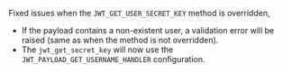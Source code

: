 Fixed issues when the `JWT_GET_USER_SECRET_KEY` method is overridden,
* If the payload contains a non-existent user, a validation error will be raised (same as when the method is not overridden).
* The `jwt_get_secret_key` will now use the `JWT_PAYLOAD_GET_USERNAME_HANDLER` configuration.